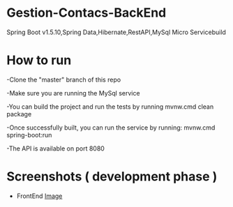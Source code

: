 # Gestion-Contacs-BackEnd
Spring Boot v1.5.10,Spring Data,Hibernate,RestAPI,MySql
Micro Servicebuild

# How to run

-Clone the "master" branch of this repo

-Make sure you are running the MySql service

-You can build the project and run the tests by running mvnw.cmd clean package

-Once successfully built, you can run the service by running: mvnw.cmd spring-boot:run

-The API is available on port 8080

# Screenshots ( development phase )

* FrontEnd
[Image](/screen.png)
